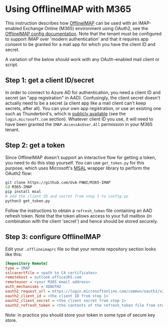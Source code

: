 # Using OfflineIMAP with M365

This instruction describes how [OfflineIMAP](https://www.offlineimap.org/) can be used with an IMAP-enabled Exchange Online (M365) environment using OAuth2, see the [OfflineIMAP config documentation](https://github.com/OfflineIMAP/offlineimap/blob/master/offlineimap.conf#L897). Note that the tenant must be configured to support IMAP over 'modern authentication' and that it requires app consent to be granted for a mail app for which you have the client ID and secret. 

A variation of the below should work with any OAuth-enabled mail client or script. 

## Step 1: get a client ID/secret
In order to connect to Azure AD for authentication, you need a client ID and secret (an "app registration" in AAD). Confusingly, the client secret doesn't actually need to be a secret (a client app like a mail client can't keep secrets, after all). You can your own app registration, or use an existing one such as Thunderbird's, which is [publicly available](https://hg.mozilla.org/comm-central/file/tip/mailnews/base/src/OAuth2Providers.jsm) (see the `login.microsoft.com` section). Whatever client ID you use, it will need to have been granted the `IMAP.AccessAsUser.All` permission in your M365 tenant.  

## Step 2: get a token
Since OfflineIMAP doesn't support an interactive flow for getting a token, you need to do this step yourself. You can use `get_token.py` for this purpose, which uses Microsoft's [MSAL](https://docs.microsoft.com/en-us/azure/active-directory/develop/msal-overview) wrapper library to perform the OAuth2 flow:

```sh
git clone https://github.com/UvA-FNWI/M365-IMAP
cd M365-IMAP
pip install msal
# add the client ID and secret from step 1 to config.py 
python3 get_token.py
```

Follow the instructions to obtain a `refresh_token` file containing an AAD refresh token. Note that the token allows access to your full mailbox (in combination with the client 'secret') and hence should be stored securely. 

## Step 3: configure OfflineIMAP
Edit your `.offlineimaprc` file so that your remote repository section looks like this:

```ini
[Repository Remote]
type = IMAP
sslcacertfile = <path to CA certificates>
remotehost = outlook.office365.com 
remoteuser = <your M365 email address>
auth_mechanisms = XOAUTH2
oauth2_request_url = https://login.microsoftonline.com/common/oauth2/v2.0/token
oauth2_client_id = <the client ID from step 1>
oauth2_client_secret = <the client secret from step 1>
oauth2_refresh_token = <the contents of the refresh_token file from step 2>
```

Note: in practice you should store your token in some type of secure key store.
